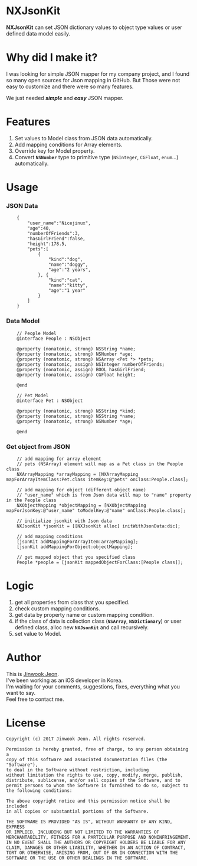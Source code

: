 # NXJsonKit

**NXJsonKit** can set JSON dictionary values to object type values or user defined data model easily.  



# Why did I make it?

I was looking for simple JSON mapper for my company project, and I found so many open sources for Json mapping in GitHub. But Those were not easy to customize and there were so many features.  

We just needed ***simple*** and ***easy*** JSON mapper.  



# Features

1. Set values to Model class from JSON data automatically.
2. Add mapping conditions for Array elements.
3. Override key for Model property.
4. Convert **`NSNumber`** type to primitive type (`NSInteger`, `CGFloat`, `enum`...) automatically.  


# Usage

### JSON Data

```objc
    {
        "user_name":"Nicejinux",
        "age":40,
        "numberOfFriends":3,
        "hasGirlFriend":false,
        "height":178.5,
        "pets":[
            {
                "kind":"dog",
                "name":"doggy",
                "age":"2 years",
            }, {
                "kind":"cat",
                "name":"kitty",
                "age":"1 year"
            }
        ]
    }
```



### Data Model

```objc
    // People Model
    @interface People : NSObject
    
    @property (nonatomic, strong) NSString *name;
    @property (nonatomic, strong) NSNumber *age;
    @property (nonatomic, strong) NSArray <Pet *> *pets;
    @property (nonatomic, assign) NSInteger numberOfFriends;
    @property (nonatomic, assign) BOOL hasGirlFriend;
    @property (nonatomic, assign) CGFloat height;
    
    @end

    // Pet Model
    @interface Pet : NSObject
    
    @property (nonatomic, strong) NSString *kind;
    @property (nonatomic, strong) NSString *name;
    @property (nonatomic, strong) NSNumber *age;
    
    @end

```



### Get object from JSON

```objc
	// add mapping for array element
	// pets (NSArray) element will map as a Pet class in the People class
	NXArrayMapping *arrayMapping = [NXArrayMapping mapForArrayItemClass:Pet.class itemKey:@"pets" onClass:People.class];

	// add mapping for object (different object name)
	// "user_name" which is from Json data will map to "name" property in the People class 
    NXObjectMapping *objectMapping = [NXObjectMapping mapForJsonKey:@"user_name" toModelKey:@"name" onClass:People.class];

	// initialize jsonkit with Json data
    NXJsonKit *jsonKit = [[NXJsonKit alloc] initWithJsonData:dic];

	// add mapping conditions
    [jsonKit addMappingForArrayItem:arrayMapping];
    [jsonKit addMappingForObject:objectMapping];

	// get mapped object that you specified class
	People *people = [jsonKit mappedObjectForClass:[People class]];
```

# Logic

1. get all properties from class that you specified.
2. check custom mapping conditions.
3. get data by property name or custom mapping condition.
4. if the class of data is collection class (**`NSArray`**, **`NSDictionary`**) or user defined class, alloc new **`NXJsonKit`** and call recursively.
5. set value to Model.


# Author

This is [Jinwook Jeon](http://Nicejinux.NET).  
I've been working as an iOS developer in Korea.   
I'm waiting for your comments, suggestions, fixes, everything what you want to say.  
Feel free to contact me.    



# License

	Copyright (c) 2017 Jinwook Jeon. All rights reserved.

	Permission is hereby granted, free of charge, to any person obtaining a
	copy of this software and associated documentation files (the "Software"),
	to deal in the Software without restriction, including
	without limitation the rights to use, copy, modify, merge, publish,
	distribute, sublicense, and/or sell copies of the Software, and to
	permit persons to whom the Software is furnished to do so, subject to
	the following conditions:
	
	The above copyright notice and this permission notice shall be included
	in all copies or substantial portions of the Software.
	
	THE SOFTWARE IS PROVIDED "AS IS", WITHOUT WARRANTY OF ANY KIND, EXPRESS
	OR IMPLIED, INCLUDING BUT NOT LIMITED TO THE WARRANTIES OF
	MERCHANTABILITY, FITNESS FOR A PARTICULAR PURPOSE AND NONINFRINGEMENT.
	IN NO EVENT SHALL THE AUTHORS OR COPYRIGHT HOLDERS BE LIABLE FOR ANY
	CLAIM, DAMAGES OR OTHER LIABILITY, WHETHER IN AN ACTION OF CONTRACT,
	TORT OR OTHERWISE, ARISING FROM, OUT OF OR IN CONNECTION WITH THE
	SOFTWARE OR THE USE OR OTHER DEALINGS IN THE SOFTWARE.
